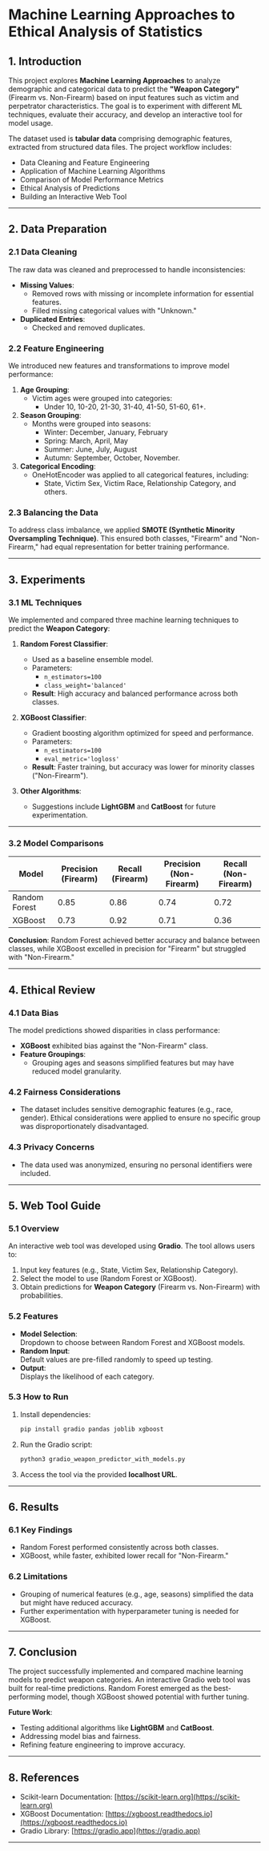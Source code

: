 # **Machine Learning Approaches to Ethical Analysis of Statistics**

## **1. Introduction**

This project explores **Machine Learning Approaches** to analyze demographic and categorical data to predict the **"Weapon Category"** (Firearm vs. Non-Firearm) based on input features such as victim and perpetrator characteristics. The goal is to experiment with different ML techniques, evaluate their accuracy, and develop an interactive tool for model usage.

The dataset used is **tabular data** comprising demographic features, extracted from structured data files. The project workflow includes:

- Data Cleaning and Feature Engineering
- Application of Machine Learning Algorithms
- Comparison of Model Performance Metrics
- Ethical Analysis of Predictions
- Building an Interactive Web Tool

---

## **2. Data Preparation**

### **2.1 Data Cleaning**
The raw data was cleaned and preprocessed to handle inconsistencies:
- **Missing Values**:
   - Removed rows with missing or incomplete information for essential features.
   - Filled missing categorical values with "Unknown."
- **Duplicated Entries**:
   - Checked and removed duplicates.

### **2.2 Feature Engineering**
We introduced new features and transformations to improve model performance:
1. **Age Grouping**:
   - Victim ages were grouped into categories:
     - Under 10, 10-20, 21-30, 31-40, 41-50, 51-60, 61+.
2. **Season Grouping**:
   - Months were grouped into seasons:
     - Winter: December, January, February  
     - Spring: March, April, May  
     - Summer: June, July, August  
     - Autumn: September, October, November.
3. **Categorical Encoding**:
   - OneHotEncoder was applied to all categorical features, including:
     - State, Victim Sex, Victim Race, Relationship Category, and others.

### **2.3 Balancing the Data**
To address class imbalance, we applied **SMOTE (Synthetic Minority Oversampling Technique)**. This ensured both classes, "Firearm" and "Non-Firearm," had equal representation for better training performance.

---

## **3. Experiments**

### **3.1 ML Techniques**
We implemented and compared three machine learning techniques to predict the **Weapon Category**:

1. **Random Forest Classifier**:
   - Used as a baseline ensemble model.  
   - Parameters:  
     - `n_estimators=100`  
     - `class_weight='balanced'`  
   - **Result**: High accuracy and balanced performance across both classes.

2. **XGBoost Classifier**:
   - Gradient boosting algorithm optimized for speed and performance.  
   - Parameters:  
     - `n_estimators=100`  
     - `eval_metric='logloss'`  
   - **Result**: Faster training, but accuracy was lower for minority classes ("Non-Firearm").

3. **Other Algorithms**:
   - Suggestions include **LightGBM** and **CatBoost** for future experimentation.

---

### **3.2 Model Comparisons**

| **Model**       | **Precision (Firearm)** | **Recall (Firearm)** | **Precision (Non-Firearm)** | **Recall (Non-Firearm)** |
|------------------|------------------------|---------------------|----------------------------|--------------------------|
| Random Forest    | 0.85                  | 0.86               | 0.74                      | 0.72                    |
| XGBoost          | 0.73                  | 0.92               | 0.71                      | 0.36                    |

**Conclusion**: Random Forest achieved better accuracy and balance between classes, while XGBoost excelled in precision for "Firearm" but struggled with "Non-Firearm."

---

## **4. Ethical Review**

### **4.1 Data Bias**
The model predictions showed disparities in class performance:
- **XGBoost** exhibited bias against the "Non-Firearm" class.
- **Feature Groupings**:
   - Grouping ages and seasons simplified features but may have reduced model granularity.

### **4.2 Fairness Considerations**
- The dataset includes sensitive demographic features (e.g., race, gender). Ethical considerations were applied to ensure no specific group was disproportionately disadvantaged.

### **4.3 Privacy Concerns**
- The data used was anonymized, ensuring no personal identifiers were included.

---

## **5. Web Tool Guide**

### **5.1 Overview**
An interactive web tool was developed using **Gradio**. The tool allows users to:
1. Input key features (e.g., State, Victim Sex, Relationship Category).
2. Select the model to use (Random Forest or XGBoost).
3. Obtain predictions for **Weapon Category** (Firearm vs. Non-Firearm) with probabilities.

### **5.2 Features**
- **Model Selection**:  
   Dropdown to choose between Random Forest and XGBoost models.
- **Random Input**:  
   Default values are pre-filled randomly to speed up testing.
- **Output**:  
   Displays the likelihood of each category.

### **5.3 How to Run**
1. Install dependencies:
   ```bash
   pip install gradio pandas joblib xgboost
   ```
2. Run the Gradio script:
   ```bash
   python3 gradio_weapon_predictor_with_models.py
   ```
3. Access the tool via the provided **localhost URL**.

---

## **6. Results**

### **6.1 Key Findings**
- Random Forest performed consistently across both classes.
- XGBoost, while faster, exhibited lower recall for "Non-Firearm."

### **6.2 Limitations**
- Grouping of numerical features (e.g., age, seasons) simplified the data but might have reduced accuracy.
- Further experimentation with hyperparameter tuning is needed for XGBoost.

---

## **7. Conclusion**
The project successfully implemented and compared machine learning models to predict weapon categories. An interactive Gradio web tool was built for real-time predictions. Random Forest emerged as the best-performing model, though XGBoost showed potential with further tuning.

**Future Work**:
- Testing additional algorithms like **LightGBM** and **CatBoost**.
- Addressing model bias and fairness.
- Refining feature engineering to improve accuracy.

---

## **8. References**
- Scikit-learn Documentation: [https://scikit-learn.org](https://scikit-learn.org)
- XGBoost Documentation: [https://xgboost.readthedocs.io](https://xgboost.readthedocs.io)
- Gradio Library: [https://gradio.app](https://gradio.app)

---

